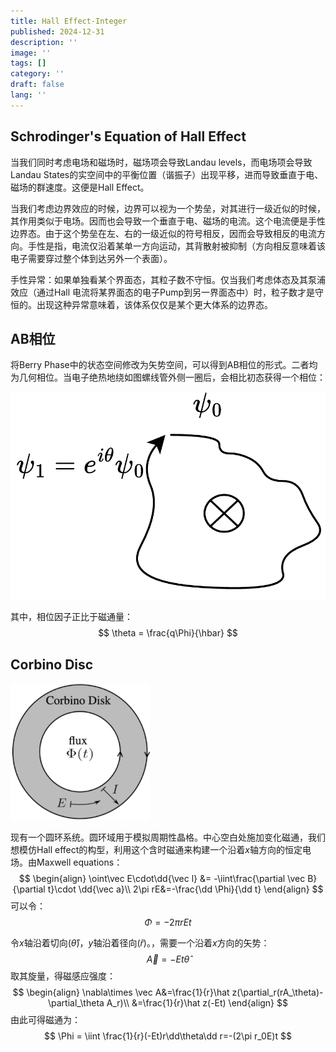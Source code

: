 ```yaml
---
title: Hall Effect-Integer
published: 2024-12-31
description: ''
image: ''
tags: []
category: ''
draft: false 
lang: ''
---
```




## Schrodinger's Equation of Hall Effect

当我们同时考虑电场和磁场时，磁场项会导致Landau levels，而电场项会导致Landau States的实空间中的平衡位置（谐振子）出现平移，进而导致垂直于电、磁场的群速度。这便是Hall Effect。

当我们考虑边界效应的时候，边界可以视为一个势垒，对其进行一级近似的时候，其作用类似于电场。因而也会导致一个垂直于电、磁场的电流。这个电流便是手性边界态。由于这个势垒在左、右的一级近似的符号相反，因而会导致相反的电流方向。手性是指，电流仅沿着某单一方向运动，其背散射被抑制（方向相反意味着该电子需要穿过整个体到达另外一个表面）。

手性异常：如果单独看某个界面态，其粒子数不守恒。仅当我们考虑体态及其泵浦效应（通过Hall 电流将某界面态的电子Pump到另一界面态中）时，粒子数才是守恒的。出现这种异常意味着，该体系仅仅是某个更大体系的边界态。



## AB相位

将Berry Phase中的状态空间修改为矢势空间，可以得到AB相位的形式。二者均为几何相位。当电子绝热地绕如图螺线管外侧一圈后，会相比初态获得一个相位：

![1](./Hall2/11.jpg)

其中，相位因子正比于磁通量：
$$
\theta = \frac{q\Phi}{\hbar}
$$


## Corbino Disc

![2](./Hall2/2.jpg)

现有一个圆环系统。圆环域用于模拟周期性晶格。中心空白处施加变化磁通，我们想模仿Hall effect的构型，利用这个含时磁通来构建一个沿着$x$轴方向的恒定电场。由Maxwell equations：
$$
\begin{align}
\oint\vec E\cdot\dd{\vec l} &= -\iint\frac{\partial \vec B}{\partial t}\cdot \dd{\vec a}\\
2\pi rE&=-\frac{\dd \Phi}{\dd t}
\end{align}
$$
可以令：
$$
\Phi=-2\pi r Et
$$


令$x$轴沿着切向($\hat \theta$)，$y$轴沿着径向($\hat r$)。，需要一个沿着$x$方向的矢势：
$$
\vec A=-Et\hat\theta
$$
取其旋量，得磁感应强度：
$$
\begin{align}
\nabla\times \vec A&=\frac{1}{r}\hat z(\partial_r(rA_\theta)-\partial_\theta A_r)\\
&=\frac{1}{r}\hat z(-Et)
\end{align}
$$
由此可得磁通为：
$$
\Phi = \iint \frac{1}{r}(-Et)r\dd\theta\dd r=-(2\pi r_0E)t
$$

